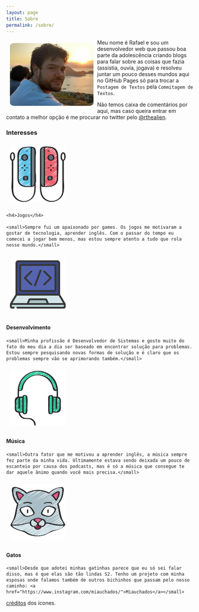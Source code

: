 ```yaml
---
layout: page
title: Sobre
permalink: /sobre/
---
```


<img src="/assets/sobre/eu2.jpg" style="-moz-border-radius: 5%;border-radius: 5%;width: 225px;float: left;margin: 10px;">

Meu nome é Rafael e sou um desenvolvedor web que passou boa parte da adolescência criando blogs para falar sobre as coisas que fazia (assistia, ouvia, jogava) e resolveu juntar um pouco desses mundos aqui no GitHub Pages só para trocar a `Postagem de Textos` pela `Commitagem de Textos`.

Não temos caixa de comentários por aqui, mas caso queira entrar em contato a melhor opção é me procurar no twitter pelo [@rthealien].

### Interesses

<div class="interesseiro">
<div class="interesses">
	<img src="/assets/sobre/controle-de-video-game.png" style="-moz-border-radius: 5%;border-radius: 5%;width: 150px;margin: 10px;">

	<h4>Jogos</h4>

	<small>Sempre fui um apaixonado por games. Os jogos me motivaram a gostar de tecnologia, aprender inglês. Com o passar do tempo eu comecei a jogar bem menos, mas estou sempre atento a tudo que rola nesse mundo.</small>
</div>

<div class="interesses">
	<img src="/assets/sobre/desenvolvimento-web.png" style="-moz-border-radius: 5%;border-radius: 5%;width: 150px;margin: 10px;">
	<h4>Desenvolvimento</h4>

	<small>Minha profissão é Desenvolvedor de Sistemas e gosto muito do fato do meu dia a dia ser baseado em encontrar solução para problemas. Estou sempre pesquisando novas formas de solução e é claro que os problemas sempre vão se aprimorando também.</small>

</div>
<div class="interesses">
	<img src="/assets/sobre/fones-de-ouvido.png" style="-moz-border-radius: 5%;border-radius: 5%;width: 150px;margin: 10px;">
	<h4>Música</h4>

	<small>Outra fator que me motivou a aprender inglês, a música sempre fez parte da minha vida. Ultimamente estava sendo deixada um pouco de escanteio por causa dos podcasts, mas é só a música que consegue te dar aquele ânimo quando você mais precisa.</small>
</div>
<div class="interesses">
	<img src="/assets/sobre/cat.png" style="-moz-border-radius: 5%;border-radius: 5%;width: 150px;margin: 10px;">
	<h4>Gatos</h4>

	<small>Desde que adotei minhas gatinhas parece que eu só sei falar disso, mas é que elas são tão lindas S2. Tenho um projeto com minha esposas onde falamos também de outros bichinhos que passam pelo nosso caminho: <a href="https://www.instagram.com/miauchados/">Miauchados</a></small>
</div>
</div>




[créditos] dos ícones.

[@rthealien]:https://twitter.com/rthealien
[créditos]:https://www.flaticon.com/br/autores/juicy-fish